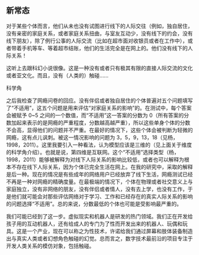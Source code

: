 ## 新常态

  对于某些个体而言，他们从未也没有试图进行线下的人际交往（例如，独自居住，没有亲密的家庭关系，或者家庭关系扭曲，与室友互动少，没有线下的约会，没有线下朋友），除了例行公事的人际交流（比如在超市面对收银员或者在工作中），或者带着手机等车、等着超市结账，他们的生活完全是在网上的。他们没有线下的人际关系！

  这听上去跟科幻小说很像。这是一种没有或者只有极其有限的直接人际交流的文化或者亚文化。而且，没有（人类的）触碰……

  科学角

  之后我检查了网瘾问卷的回应。没有伴侣或者独自居住的个体普遍对五个问题填写了“不适用”，这五个问题是用来评估“对家庭关系的影响”的。在测试中，每个答案会被赋予 0~5 之间的一个数值，而“不适用”这一答案的分数为 0（所有答案的分数加起来表示的是网瘾的严重程度，分数越高越严重），所以这些单身个体的分数不会高，显得他们的问题并不严重。在最好的情况下，这些个体会被判断为轻微的网瘾，这有点儿讽刺。被这一情况影响的问题为 3，5，9，13，18（见杨，1998，2011）。这里我要引入一种看法，认为模型应该是三维的（见上面关于维度的科学角介绍）。也就是说，第四维是互联网。这个“不适用”选择类型（杨，1998，2011）能够被解释为对线下人际关系的影响比较低，或者也可以解释为根本不存在线下人际关系，因为个体已完全生活在网上。在我的研究中，采取的解释是后一种。现在的情况是有些成年的网络用户已经放弃了线下生活，网瘾测试已经不再是一种对网瘾的精确度量。在最极端的情况下，个体在物理或者社交意义上与家庭独立，没有非网络的朋友，没有伴侣或者情人，没有去上学，也没有工作，于是他们就可能会对那些评估网络对于学习、工作和已经存在的真实人际关系的影响的问题选择“不适用”。总的来说，分数最低的个体也可能是受影响最严重的。

  我们可能已经到了这一步。虚拟现实和机器人是研发的热门领域。我们正在开发给孩子用的互动机器人，还有给成人的专门为了性而开发出来的机器人、玩偶和玩具。这是一个产业，现在可以称之为性技术，许诺给我们通过屏幕和肢体装备制造出与真实人类或者幻想角色触碰的幻觉。总而言之，数字技术最前沿的项目专注于开发人类关系的模仿对象，包括触碰。